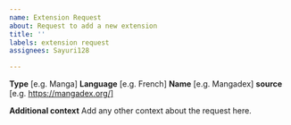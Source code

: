 ```yaml
---
name: Extension Request
about: Request to add a new extension
title: ''
labels: extension request
assignees: Sayuri128

---
```


**Type** [e.g. Manga]
**Language** [e.g. French]
**Name** [e.g. Mangadex]
**source** [e.g. https://mangadex.org/]

**Additional context**
Add any other context about the request here.
